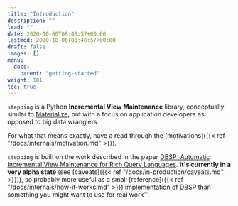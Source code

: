 ```yaml
---
title: "Introduction"
description: ""
lead: ""
date: 2020-10-06T08:48:57+00:00
lastmod: 2020-10-06T08:48:57+00:00
draft: false
images: []
menu:
  docs:
    parent: "getting-started"
weight: 101
toc: true
---
```


`stepping` is a Python **Incremental View Maintenance** library, conceptually similar to [Materialize](https://materialize.com/), but with a focus on application developers as opposed to big data wranglers. 

For what that means exactly, have a read through the [motivations]({{< ref "/docs/internals/motivation.md" >}}). 

`stepping` is built on the work described in the paper [DBSP: Automatic Incremental View Maintenance for Rich Query Languages](https://arxiv.org/pdf/2203.16684.pdf). **It's currently in a very alpha state** (see [caveats]({{< ref "/docs/in-production/caveats.md" >}})), so probably more useful as a small [reference]({{< ref "/docs/internals/how-it-works.md" >}}) implementation of DBSP than something you might want to use for real work™.
